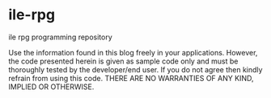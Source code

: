 # ile-rpg
ile rpg programming repository

Use the information found in this blog freely in your applications. 
However, the code presented herein is given as sample code only and must be thoroughly tested by the developer/end user. 
If you do not agree then kindly refrain from using this code. THERE ARE NO WARRANTIES OF ANY KIND, IMPLIED OR OTHERWISE. 
